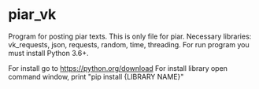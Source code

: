 # piar_vk
Program for posting piar texts.
This is only file for piar.
Necessary libraries: vk_requests, json, requests, random, time, threading.
For run program you must install Python 3.6+.

For install go to https://python.org/download
For install library open command window, print "pip install {LIBRARY NAME}"
